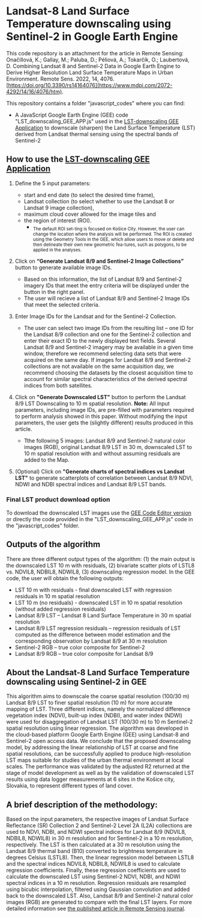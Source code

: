 # Landsat-8 Land Surface Temperature downscaling using Sentinel-2 in Google Earth Engine
This code repository is an attachment for the article in Remote Sensing: Onačillová, K.; Gallay, M.; Paluba, D.; Péliová, A.; Tokarčík, O.; Laubertová, D. Combining Landsat 8 and Sentinel-2 Data in Google Earth Engine to Derive Higher Resolution Land Surface Temperature Maps in Urban Environment. Remote Sens. 2022, 14, 4076. [https://doi.org/10.3390/rs14164076](https://www.mdpi.com/2072-4292/14/16/4076/htm). 

</b> This repository contains a folder "javascript_codes" where you can find:
  - A JavaScript Google Earth Engine (GEE) code "LST_downscaling_GEE_APP.js" used in the [LST-downscaling GEE Application](https://danielp.users.earthengine.app/view/lst-downscaling) to downscale (sharpen) the Land Surface Temperature (LST) derived from Landsat thermal sensing using the spectral bands of Sentinel-2 
  
   ## How to use the [LST-downscaling GEE Application](https://danielp.users.earthengine.app/view/lst-downscaling)
1. Define the 5 input parameters: 
    - start and end date (to select the desired time frame), 
    - Landsat collection (to select whether to use the Landsat 8 or Landsat 9 image collection), 
    - maximum cloud cover allowed for the image tiles and 
    - the region of interest (ROI). 
      - <sub>The default ROI set-ting is focused on Košice City. However, the user can change the location where the analysis will be performed. The ROI is created using the Geometry Tools in the GEE, which allow users to move or delete and then delineate their own new geometric fea-tures, such as polygons, to be applied in the analyses. </sub>

2. Click on **“Generate Landsat 8/9 and Sentinel-2 Image Collections”** button to generate available image IDs. 
    - Based on this information, the list of Landsat 8/9 and Sentinel-2 imagery IDs that meet the entry criteria will be displayed under the button in the right panel. 
    - The user will recieve a list of Landsat 8/9 and Sentinel-2 Image IDs that meet the selected criteria.
3. Enter Image IDs for the Landsat and for the Sentinel-2 Collection. 
    - The user can select two image IDs from the resulting list – one ID for the Landsat 8/9 collection and one for the Sentinel-2 collection and enter their exact ID to the newly displayed text fields. Several Landsat 8/9 and Sentinel-2 imagery may be available in a given time window, therefore we recommend selecting data sets that were acquired on the same day. If images for Landsat 8/9 and Sentinel-2 collections are not available on the same acquisition day, we recommend choosing the datasets by the closest acquisition time to account for similar spectral characteristics of the derived spectral indices from both satellites. 
4. Click on **"Generate Downscaled LST"** button to perform the Landsat 8/9 LST Downscaling to 10 m spatial resolution.
**Note:** All input parameters, including image IDs, are pre-filled with parameters required to perform analysis showed in this paper. Without modifying the input parameters, the user gets the (slightly different) results produced in this article.
    - Tthe following 5 images: Landsat 8/9 and Sentinel-2 natural color images (RGB), original Landsat 8/9 LST in 30 m, downscaled LST to 10 m spatial resolution with and without assuming residuals are added to the Map.
5. (Optional) Click on **"Generate charts of spectral indices vs Landsat LST"** to generate scatterplots of correlation between Landsat 8/9 NDVI, NDWI and NDBI spectral indices and Landsat 8/9 LST bands.

### Final LST product download option
To download the downscaled LST images use the [GEE Code Editor version](https://code.earthengine.google.com/005680c8acf54715c9b10e946400d842) or directly the code provided in the "LST_downscaling_GEE_APP.js" code in the "javascript_codes" folder.

## Outputs of the algorithm
There are three different output types of the algorithm: (1) the main output is the downscaled LST 10 m with residuals, (2) bivariate scatter plots of LSTL8 vs. NDVIL8, NDBIL8, NDWIL8, (3) downscaling regression model. In the GEE code, the user will obtain the following outputs:
  - LST 10 m with residuals - final downscaled LST with regression residuals in 10 m spatial resolution
  - LST 10 m (no residuals) - downscaled LST in 10 m spatial resolution (without added regression residuals)
  - Landsat 8/9 LST – Landsat 8 Land Surface Temperature in 30 m spatial resolution
  - Landsat 8/9 LST regression residuals – regression residuals of LST computed as the difference between model estimation and the corresponding observation by Landsat 8/9 at 30 m resolution 
  - Sentinel-2 RGB – true color composite for Sentinel-2
  - Landsat 8/9 RGB –  true color composite for Landsat 8/9


  ## About the Landsat-8 Land Surface Temperature downscaling using Sentinel-2 in GEE
  This algorithm aims to downscale the coarse spatial resolution (100/30 m) Landsat 8/9 LST to finer spatial resolution (10 m) for more accurate mapping of LST. Three different indices, namely the normalized difference vegetation index (NDVI), built-up index (NDBI), and water index (NDWI) were used for disaggregation of Landsat LST (100/30 m) to 10 m Sentinel-2 spatial resolution using linear regression. The algorithm was developed in the cloud-based platform Google Earth Engine (GEE) using Landsat-8 and Sentinel-2 open access data. We conclude that the proposed downscaling model, by addressing the linear relationship of LST at coarse and fine spatial resolutions, can be successfully applied to produce high-resolution LST maps suitable for studies of the urban thermal environment at local scales. The performance was validated by the adjusted R2 returned at the stage of model development as well as by the validation of downscaled LST results using data logger measurements at 6 sites in the Košice city, Slovakia, to represent different types of land cover.
  
  ## A brief description of the methodology:
  Based on the input parameters, the respective images of Landsat Surface Reflectance (SR) Collection 2 and Sentinel-2 Level 2A (L2A) collections are used to NDVI, NDBI, and NDWI spectral indices for Landsat 8/9 (NDVIL8, NDBIL8, NDWIL8) in 30 m resolution and for Sentinel-2 in a 10 m resolution, respectively. 
</b>The LST is then calculated at a 30 m resolution using the Landsat 8/9 thermal band (B10) converted to brightness temperature in degrees Celsius (LSTL8). Then, the linear regression model between LSTL8 and the spectral indices NDVIL8, NDBIL8, NDWIL8 is used to calculate regression coefficients. Finally, these regression coefficients are used to calculate the downscaled LST using Sentinel-2 NDVI, NDBI, and NDWI spectral indices in a 10 m resolution. Regression residuals are resampled using bicubic interpolation, filtered using Gaussian convolution and added back to the downscaled LST. Also, Landsat 8/9 and Sentinel-2 natural color images (RGB) are generated to compare with the final LST layers.
</b>For more detailed information see [the published article in Remote Sensing journal](https://www.mdpi.com/journal/remotesensing).
